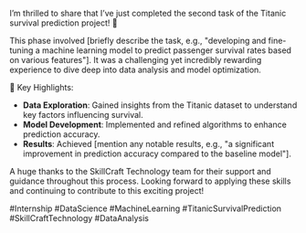 I’m thrilled to share that I’ve just completed the second task of the Titanic survival prediction project! 🎉

This phase involved [briefly describe the task, e.g., "developing and fine-tuning a machine learning model to predict passenger survival rates based on various features"]. It was a challenging yet incredibly rewarding experience to dive deep into data analysis and model optimization.

🌟 Key Highlights:
- **Data Exploration**: Gained insights from the Titanic dataset to understand key factors influencing survival.
- **Model Development**: Implemented and refined algorithms to enhance prediction accuracy.
- **Results**: Achieved [mention any notable results, e.g., "a significant improvement in prediction accuracy compared to the baseline model"].

A huge thanks to the SkillCraft Technology team for their support and guidance throughout this process. Looking forward to applying these skills and continuing to contribute to this exciting project!

#Internship #DataScience #MachineLearning #TitanicSurvivalPrediction #SkillCraftTechnology #DataAnalysis


